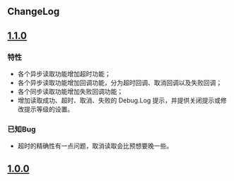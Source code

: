 ChangeLog
---

## [1.1.0](https://github.com/Giresharu/HomoAddressable#%E9%80%9A%E8%BF%87-openupm-%E5%AE%89%E8%A3%85)

### 特性

* 各个异步读取功能增加超时功能；
* 各个异步读取功能增加回调功能，分为超时回调、取消回调以及失败回调；
* 各个同步读取功能增加失败回调功能；
* 增加读取成功、超时、取消、失败的 Debug.Log 提示，并提供关闭提示或修改提示等级的设置。

### 已知Bug

* 超时的精确性有一点问题，取消读取会比预想要晚一些。

## [1.0.0](https://github.com/Giresharu/HomoAddressable/releases/tag/1.0.0)